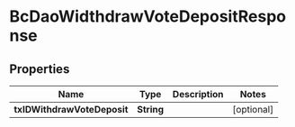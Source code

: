 
# BcDaoWidthdrawVoteDepositResponse

## Properties
Name | Type | Description | Notes
------------ | ------------- | ------------- | -------------
**txIDWithdrawVoteDeposit** | **String** |  |  [optional]



